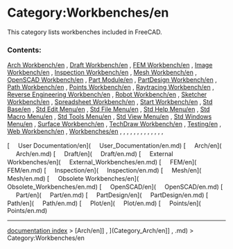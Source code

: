 # Category:Workbenches/en
This category lists workbenches included in FreeCAD.

### Contents:

[Arch Workbench/en](Arch_Workbench/en.md) , [Draft Workbench/en](Draft_Workbench/en.md) , [FEM Workbench/en](FEM_Workbench/en.md) , [Image Workbench/en](Image_Workbench/en.md) , [Inspection Workbench/en](Inspection_Workbench/en.md) , [Mesh Workbench/en](Mesh_Workbench/en.md) , [OpenSCAD Workbench/en](OpenSCAD_Workbench/en.md) , [Part Module/en](Part_Module/en.md) , [PartDesign Workbench/en](PartDesign_Workbench/en.md) , [Path Workbench/en](Path_Workbench/en.md) , [Points Workbench/en](Points_Workbench/en.md) , [Raytracing Workbench/en](Raytracing_Workbench/en.md) , [Reverse Engineering Workbench/en](Reverse_Engineering_Workbench/en.md) , [Robot Workbench/en](Robot_Workbench/en.md) , [Sketcher Workbench/en](Sketcher_Workbench/en.md) , [Spreadsheet Workbench/en](Spreadsheet_Workbench/en.md) , [Start Workbench/en](Start_Workbench/en.md) , [Std Base/en](Std_Base/en.md) , [Std Edit Menu/en](Std_Edit_Menu/en.md) , [Std File Menu/en](Std_File_Menu/en.md) , [Std Help Menu/en](Std_Help_Menu/en.md) , [Std Macro Menu/en](Std_Macro_Menu/en.md) , [Std Tools Menu/en](Std_Tools_Menu/en.md) , [Std View Menu/en](Std_View_Menu/en.md) , [Std Windows Menu/en](Std_Windows_Menu/en.md) , [Surface Workbench/en](Surface_Workbench/en.md) , [TechDraw Workbench/en](TechDraw_Workbench/en.md) , [Testing/en](Testing/en.md) , [Web Workbench/en](Web_Workbench/en.md) , [Workbenches/en](Workbenches/en.md) , , , , , , , , , , , , ,

[<img src="images/Property.png" style="width:16px"> User Documentation/en](<img src="images/Property.png" style="width:16px"> User_Documentation/en.md) [<img src="images/Property.png" style="width:16px"> Arch/en](<img src="images/Property.png" style="width:16px"> Arch/en.md) [<img src="images/Property.png" style="width:16px"> Draft/en](<img src="images/Property.png" style="width:16px"> Draft/en.md) [<img src="images/Property.png" style="width:16px"> External Workbenches/en](<img src="images/Property.png" style="width:16px"> External_Workbenches/en.md) [<img src="images/Property.png" style="width:16px"> FEM/en](<img src="images/Property.png" style="width:16px"> FEM/en.md) [<img src="images/Property.png" style="width:16px"> Inspection/en](<img src="images/Property.png" style="width:16px"> Inspection/en.md) [<img src="images/Property.png" style="width:16px"> Mesh/en](<img src="images/Property.png" style="width:16px"> Mesh/en.md) [<img src="images/Property.png" style="width:16px"> Obsolete Workbenches/en](<img src="images/Property.png" style="width:16px"> Obsolete_Workbenches/en.md) [<img src="images/Property.png" style="width:16px"> OpenSCAD/en](<img src="images/Property.png" style="width:16px"> OpenSCAD/en.md) [<img src="images/Property.png" style="width:16px"> Part/en](<img src="images/Property.png" style="width:16px"> Part/en.md) [<img src="images/Property.png" style="width:16px"> PartDesign/en](<img src="images/Property.png" style="width:16px"> PartDesign/en.md) [<img src="images/Property.png" style="width:16px"> Path/en](<img src="images/Property.png" style="width:16px"> Path/en.md) [<img src="images/Property.png" style="width:16px"> Plot/en](<img src="images/Property.png" style="width:16px"> Plot/en.md) [<img src="images/Property.png" style="width:16px"> Points/en](<img src="images/Property.png" style="width:16px"> Points/en.md)

---
[documentation index](../README.md) > [Arch/en]] , ](Category_Arch/en]] , .md) > Category:Workbenches/en

